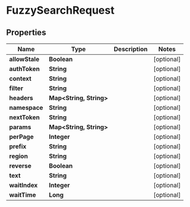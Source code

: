 

# FuzzySearchRequest


## Properties

| Name | Type | Description | Notes |
|------------ | ------------- | ------------- | -------------|
|**allowStale** | **Boolean** |  |  [optional] |
|**authToken** | **String** |  |  [optional] |
|**context** | **String** |  |  [optional] |
|**filter** | **String** |  |  [optional] |
|**headers** | **Map&lt;String, String&gt;** |  |  [optional] |
|**namespace** | **String** |  |  [optional] |
|**nextToken** | **String** |  |  [optional] |
|**params** | **Map&lt;String, String&gt;** |  |  [optional] |
|**perPage** | **Integer** |  |  [optional] |
|**prefix** | **String** |  |  [optional] |
|**region** | **String** |  |  [optional] |
|**reverse** | **Boolean** |  |  [optional] |
|**text** | **String** |  |  [optional] |
|**waitIndex** | **Integer** |  |  [optional] |
|**waitTime** | **Long** |  |  [optional] |



